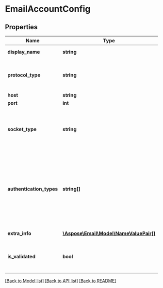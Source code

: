 # EmailAccountConfig

## Properties
Name | Type | Description | Notes
------------ | ------------- | ------------- | -------------
**display_name** | **string** | Email account display name | [optional] 
**protocol_type** | **string** | Type of connection protocol. Enum, available values: IMAP, POP3, SMTP, EWS, WebDav | 
**host** | **string** | Email account host. | [optional] 
**port** | **int** | Port. | [optional] 
**socket_type** | **string** | Email account security mode Enum, available values: None, SSLExplicit, SSLImplicit, SSLAuto, Auto | 
**authentication_types** | **string[]** | Supported authentication types. Items: Email account authentication types. Enum, available values: NoAuth, OAuth2, PasswordCleartext, PasswordEncrypted, SmtpAfterPop, ClientIpAddress | [optional] 
**extra_info** | [**\Aspose\Email\Model\NameValuePair[]**](NameValuePair.md) | Extra account information. | [optional] 
**is_validated** | **bool** | Determines that configuration validated. Set to false if validation skipped. | 



[[Back to Model list]](README.md#documentation-for-models) [[Back to API list]](README.md#documentation-for-api-endpoints) [[Back to README]](README.md)


